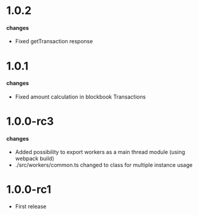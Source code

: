 # 1.0.2
#### changes
- Fixed getTransaction response

# 1.0.1
#### changes
- Fixed amount calculation in blockbook Transactions

# 1.0.0-rc3
#### changes
- Added possibility to export workers as a main thread module (using webpack build)
- ./src/workers/common.ts changed to class for multiple instance usage

# 1.0.0-rc1
- First release